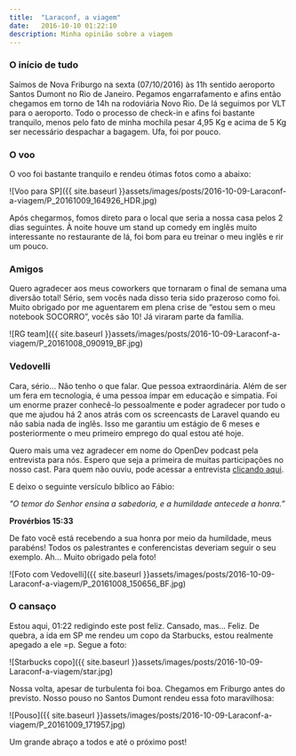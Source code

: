 ```yaml
---
title:  "Laraconf, a viagem"
date:   2016-10-10 01:22:10
description: Minha opinião sobre a viagem
---
```


### O início de tudo ###
Saímos de Nova Friburgo na sexta (07/10/2016) às 11h sentido aeroporto Santos Dumont no Rio de Janeiro. Pegamos engarrafamento e afins então chegamos em torno de 14h na rodoviária Novo Rio. De lá seguimos por VLT para o aeroporto. Todo o processo de check-in e afins foi bastante tranquilo, menos pelo fato de minha mochila pesar 4,95 Kg e acima de 5 Kg ser necessário despachar a bagagem. Ufa, foi por pouco.

### O voo ###
O voo foi bastante tranquilo e rendeu ótimas fotos como a abaixo:

![Voo para SP]({{ site.baseurl }}assets/images/posts/2016-10-09-Laraconf-a-viagem/P_20161009_164926_HDR.jpg)

Após chegarmos, fomos direto para o local que seria a nossa casa pelos 2 dias seguintes. À noite houve um stand up comedy em inglês muito interessante no restaurante de lá, foi bom para eu treinar o meu inglês e rir um pouco. 

### Amigos ###
Quero agradecer aos meus coworkers que tornaram o final de semana uma diversão total! Sério, sem vocês nada disso teria sido prazeroso como foi. Muito obrigado por me aguentarem em plena crise de “estou sem o meu notebook SOCORRO”, vocês são 10! Já viraram parte da família. 

![RG team]({{ site.baseurl }}assets/images/posts/2016-10-09-Laraconf-a-viagem/P_20161008_090919_BF.jpg)

###  Vedovelli ###
Cara, sério… Não tenho o que falar. Que pessoa extraordinária. Além de ser um fera em tecnologia, é uma pessoa ímpar em educação e simpatia. Foi um enorme prazer conhecê-lo pessoalmente e poder agradecer por tudo o que me ajudou há 2 anos atrás com os screencasts de Laravel quando eu não sabia nada de inglês. Isso me garantiu um estágio de 6 meses e posteriormente o meu primeiro emprego do qual estou até hoje. 

Quero mais uma vez agradecer em nome do OpenDev podcast pela entrevista para nós. Espero que seja a primeira de muitas participações no nosso cast. Para quem não ouviu, pode acessar a entrevista [clicando aqui](http://www.opendevpodcast.com.br/2016/10/08/opendevpodcast-flash-laraconfbrasil-fabio-vedovelli/). 

E deixo o seguinte versículo bíblico ao Fábio:

*"O temor do Senhor ensina a sabedoria,*
*e a humildade antecede a honra.”*

**Provérbios 15:33**

De fato você está recebendo a sua honra por meio da humildade, meus parabéns! Todos os palestrantes e conferencistas deveriam seguir o seu exemplo. Ah... Muito obrigado pela foto!

![Foto com Vedovelli]({{ site.baseurl }}assets/images/posts/2016-10-09-Laraconf-a-viagem/P_20161008_150656_BF.jpg)


### O cansaço ### 
Estou aqui, 01:22 redigindo este post feliz. Cansado, mas… Feliz. De quebra, a ida em SP me rendeu um copo da Starbucks, estou realmente apegado a ele =p. Segue a foto: 

![Starbucks copo]({{ site.baseurl }}assets/images/posts/2016-10-09-Laraconf-a-viagem/star.jpg)

Nossa volta, apesar de turbulenta foi boa. Chegamos em Friburgo antes do previsto. Nosso pouso no Santos Dumont rendeu essa foto maravilhosa:

![Pouso]({{ site.baseurl }}assets/images/posts/2016-10-09-Laraconf-a-viagem/P_20161009_171957.jpg)

Um grande abraço a todos e até o próximo post!